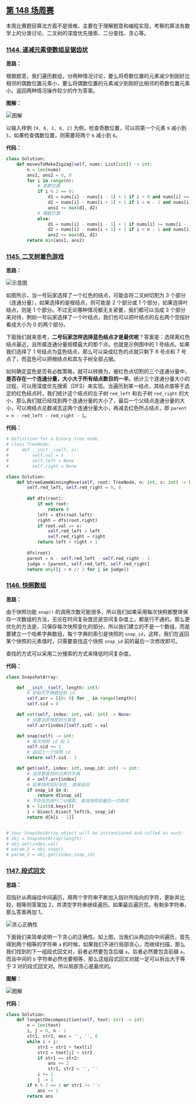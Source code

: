 ## [第 148 场周赛](https://leetcode-cn.com/contest/weekly-contest-148)

本周比赛题目算法方面不是很难，主要在于理解题意和编程实现，考察的算法有数学上的分类讨论、二叉树的深度优先搜索、二分查找、贪心等。

### [1144. 递减元素使数组呈锯齿状](https://leetcode-cn.com/contest/weekly-contest-148/problems/decrease-elements-to-make-array-zigzag)

**思路：**

根据题意，我们遍历数组，分两种情况讨论，要么将奇数位置的元素减少到刚好比相邻的偶数位置元素小，要么将偶数位置的元素减少到刚好比相邻的奇数位置元素小。返回两种情况操作较少的作为答案。

**图解：**

![图解](http://qiniu.wenyuetech.cn/1144-1.png)

以输入样例 `[9, 6, 1, 6, 2]` 为例，检查奇数位置，可以将第一个元素 `9` 减小到 `5`，如果检查偶数位置，则需要将两个 `6` 减小到 `0`。


**代码：**
```python
class Solution:
    def movesToMakeZigzag(self, nums: List[int]) -> int:
        n = len(nums)
        ans1, ans2 = 0, 0
        for i in range(n):
            # 奇数位置
            if i % 2 == 0:
                d1 = nums[i] - nums[i - 1] + 1 if i > 0 and nums[i] >= nums[i - 1] else 0
                d2 = nums[i] - nums[i + 1] + 1 if i < n - 1 and nums[i] >= nums[i + 1] else 0
                ans1 += max(d1, d2)
            # 偶数位置
            else:
                d1 = nums[i] - nums[i - 1] + 1 if nums[i] >= nums[i - 1] else 0
                d2 = nums[i] - nums[i + 1] + 1 if i < n - 1 and nums[i] >= nums[i + 1] else 0
                ans2 += max(d1, d2)
        return min(ans1, ans2)
```


### [1145. 二叉树着色游戏](https://leetcode-cn.com/contest/weekly-contest-148/problems/binary-tree-coloring-game)

**思路：**

![示意图](http://qiniu.wenyuetech.cn/1145-1.png)

如图所示，当一号玩家选择了一个红色的结点，可能会将二叉树切割为 3 个部分（连通分量），如果选择的是根结点，则可能是 2 个部分或 1 个部分，如果选择叶结点，则是 1 个部分。不过无论哪种情况都无关紧要，我们都可以当成 3 个部分来对待，例如一号玩家选择了一个叶结点，我们也可以把叶结点的左右两个空指针看成大小为 0 的两个部分。

下面我们就来思考，**二号玩家怎样选择蓝色结点才是最优呢**？答案是：选择离红色结点最近，且所属连通分量规模最大的那个点。也就是示例图中的 1 号结点。如果我们选择了 1 号结点为蓝色结点，那么可以染成红色的点就只剩下 6 号点和 7 号点了，而蓝色可以把根结点和其左子树全部占据。

如何确定蓝色是否有必胜策略，就可以转换为，被红色点切割的三个连通分量中，**是否存在一个连通分量，大小大于所有结点数目的一半**。统计三个连通分量大小的过程，可以用深度优先搜索（DFS）来实现。当遍历到某一结点，其结点值等于选定的红色结点时，我们统计这个结点的左子树 `red_left` 和右子树 `red_right` 的大小，那么我们就已经找到两个连通分量的大小了，最后一个父结点连通分量的大小，可以用结点总数减去这两个连通分量大小，再减去红色所占结点，即 `parent = n - red_left - red_right - 1`。


**代码：**
```python
# Definition for a binary tree node.
# class TreeNode:
#     def __init__(self, x):
#         self.val = x
#         self.left = None
#         self.right = None

class Solution:
    def btreeGameWinningMove(self, root: TreeNode, n: int, x: int) -> bool:
        self.red_left, self.red_right = 0, 0
        
        def dfs(root):
            if not root:
                return 0
            left = dfs(root.left)
            right = dfs(root.right)
            if root.val == x:
                self.red_left = left
                self.red_right = right
            return left + right + 1
        
        dfs(root)
        parent = n - self.red_left - self.red_right - 1
        judge = [parent, self.red_left, self.red_right]
        return any([j > n // 2 for j in judge])
```


### [1146. 快照数组](https://leetcode-cn.com/contest/weekly-contest-148/problems/snapshot-array)

**思路：**

由于快照功能 `snap()` 的调用次数可能很多，所以我们如果采用每次快照都整体保存一次数组的方法，无论在时间复杂度还是空间复杂度上，都是行不通的。那么更优化的方法是，只保存每次快照变化的部分。所以我们建立的不是一个数组，而是要建立一个哈希字典数组，每个字典的索引是快照的 `snap_id`，这样，我们在返回某个快照的元素值时，只需要查找这个快照 `snap_id` 前的最后一次修改即可。

查找的方式可以采用二分搜索的方式来降低时间复杂度。


**代码：**
```python
class SnapshotArray:

    def __init__(self, length: int):
        # 初始化字典数组和 id
        self.arr = [{0: 0} for _ in range(length)]
        self.sid = 0

    def set(self, index: int, val: int) -> None:
        # 设置当前快照的元素值
        self.arr[index][self.sid] = val

    def snap(self) -> int:
        # 每次快照 id 加 1
        self.sid += 1
        # 返回上一个快照 id
        return self.sid - 1

    def get(self, index: int, snap_id: int) -> int:
        # 选择要查找的元素的字典
        d = self.arr[index]
        # 如果快照恰好存在, 直接返回
        if snap_id in d:
            return d[snap_id]
        # 不存在则进行二分搜索, 查找快照前最后一次修改
        k = list(d.keys())
        i = bisect.bisect_left(k, snap_id)
        return d[k[i - 1]]


# Your SnapshotArray object will be instantiated and called as such:
# obj = SnapshotArray(length)
# obj.set(index,val)
# param_2 = obj.snap()
# param_3 = obj.get(index,snap_id)
```


### [1147. 段式回文](https://leetcode-cn.com/contest/weekly-contest-148/problems/longest-chunked-palindrome-decomposition)

**思路：**

双指针从两端往中间遍历，用两个字符串不断加入指针所指向的字符，更新并比较，相等则答案加 2，并清空字符串继续遍历。如果最后遍历完，有剩余字符串，那么答案再加 1。

![贪心正确性](http://qiniu.wenyuetech.cn/1147-2.png)

下面我们来简单说明一下贪心的正确性。如上图，当我们从两边向中间遍历，首先得到两个相等的字符串 `a` 的时候，如果我们不进行局部贪心，而继续扫描，那么我们找到的下一组段式回文对，前者必然要包含后缀 `a`，后者必然要包含前缀 `a`，而且中间的 `b` 字符串必然也要相等，那么这组段式回文对就一定可以拆出大于等于 3 对的段式回文对。所以局部贪心是最优的。

**图解：**

![图解](http://qiniu.wenyuetech.cn/1147-1.gif)


**代码：**
```python
class Solution:
    def longestDecomposition(self, text: str) -> int:
        n = len(text)
        i, j = 0, n - 1
        str1, str2, ans = '', '', 0
        while i < j:
            str1 = str1 + text[i]
            str2 = text[j] + str2
            if str1 == str2:
                ans += 2
                str1, str2 = '', ''
            i += 1
            j -= 1
        if n % 2 == 1 or str1 != '':
            ans += 1
        return ans
```


